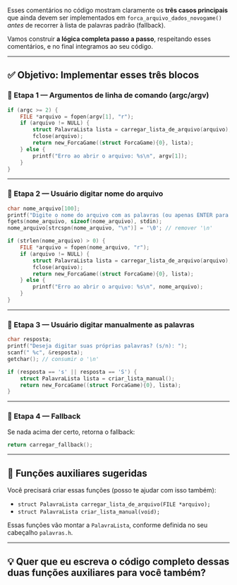 Esses comentários no código mostram claramente os **três casos principais** que ainda devem ser implementados em `forca_arquivo_dados_novogame()` *antes* de recorrer à lista de palavras padrão (fallback).

Vamos construir **a lógica completa passo a passo**, respeitando esses comentários, e no final integramos ao seu código.

---

## ✅ Objetivo: Implementar esses três blocos

### 🧩 Etapa 1 — Argumentos de linha de comando (argc/argv)

```c
if (argc >= 2) {
    FILE *arquivo = fopen(argv[1], "r");
    if (arquivo != NULL) {
        struct PalavraLista lista = carregar_lista_de_arquivo(arquivo);
        fclose(arquivo);
        return new_ForcaGame((struct ForcaGame){0}, lista);
    } else {
        printf("Erro ao abrir o arquivo: %s\n", argv[1]);
    }
}
```

---

### 🧩 Etapa 2 — Usuário digitar nome do arquivo

```c
char nome_arquivo[100];
printf("Digite o nome do arquivo com as palavras (ou apenas ENTER para pular): ");
fgets(nome_arquivo, sizeof(nome_arquivo), stdin);
nome_arquivo[strcspn(nome_arquivo, "\n")] = '\0'; // remover '\n'

if (strlen(nome_arquivo) > 0) {
    FILE *arquivo = fopen(nome_arquivo, "r");
    if (arquivo != NULL) {
        struct PalavraLista lista = carregar_lista_de_arquivo(arquivo);
        fclose(arquivo);
        return new_ForcaGame((struct ForcaGame){0}, lista);
    } else {
        printf("Erro ao abrir o arquivo: %s\n", nome_arquivo);
    }
}
```

---

### 🧩 Etapa 3 — Usuário digitar manualmente as palavras

```c
char resposta;
printf("Deseja digitar suas próprias palavras? (s/n): ");
scanf(" %c", &resposta);
getchar(); // consumir o '\n'

if (resposta == 's' || resposta == 'S') {
    struct PalavraLista lista = criar_lista_manual();
    return new_ForcaGame((struct ForcaGame){0}, lista);
}
```

---

### 🧩 Etapa 4 — Fallback

Se nada acima der certo, retorna o fallback:

```c
return carregar_fallback();
```

---

## 🔧 Funções auxiliares sugeridas

Você precisará criar essas funções (posso te ajudar com isso também):

* `struct PalavraLista carregar_lista_de_arquivo(FILE *arquivo);`
* `struct PalavraLista criar_lista_manual(void);`

Essas funções vão montar a `PalavraLista`, conforme definida no seu cabeçalho `palavras.h`.

---

## 💡 Quer que eu escreva o código completo dessas duas funções auxiliares para você também?
